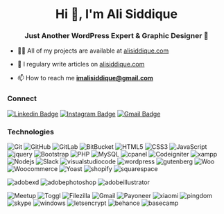 <h1 align="center">Hi 👋, I'm Ali Siddique</h1>
<h3 align="center">Just Another WordPress Expert & Graphic Designer 🤘 </h3>

- 👨‍💻 All of my projects are available at [alisiddique.com](alisiddique.com)

- 📝 I regulary write articles on [alisiddique.com](alisiddique.com)

- 📫 How to reach me **imalisiddique@gmail.com**

### Connect

[![Linkedin Badge](https://img.shields.io/badge/-imalisiddique-blue?style=flat-square&logo=Linkedin&logoColor=white&link=https://www.linkedin.com/in/imalisiddique/)](https://www.linkedin.com/in/imalisiddique/)
[![Instagram Badge](https://img.shields.io/badge/-imalisiddique-purple?style=flat-square&logo=instagram&logoColor=white&link=https://instagram.com/imalisiddique/)](https://instagram.com/imalisiddique)
[![Gmail Badge](https://img.shields.io/badge/-imalisiddique@gmail.com-010101?style=flat-square&logo=Gmail&logoColor=white&link=mailto:imalisiddique@gmail.com)](mailto:imalisiddique@gmail.com)

### Technologies

![Git](https://img.shields.io/badge/-Git-black?style=flat-square&logo=git)
![GitHub](https://img.shields.io/badge/-GitHub-black?style=flat-square&logo=github)
![GitLab](https://img.shields.io/badge/-GitLab-black?style=flat-square&logo=gitlab)
![BitBucket](https://img.shields.io/badge/-BitBucket-black?style=flat-square&logo=bitbucket)
![HTML5](https://img.shields.io/badge/-HTML5-black?style=flat-square&logo=html5&logoColor=white)
![CSS3](https://img.shields.io/badge/-CSS3-black?style=flat-square&logo=css3)
![JavaScript](https://img.shields.io/badge/-JavaScript-black?style=flat-square&logo=javascript)
![jquery](https://img.shields.io/badge/-jQuery-black?style=flat-square&logo=jquery)
![Bootstrap](https://img.shields.io/badge/-Bootstrap-black?style=flat-square&logo=bootstrap)
![PHP](https://img.shields.io/badge/-PHP-black?style=flat-square&logo=php)
![MySQL](https://img.shields.io/badge/-MySQL-black?style=flat-square&logo=mysql)
![cpanel](https://img.shields.io/badge/-cpanel-black?style=flat-square&logo=cpanel)
![Codeigniter](https://img.shields.io/badge/-Codeigniter-black?style=flat-square&logo=codeigniter)
![xampp](https://img.shields.io/badge/-Xampp-black?style=flat-square&logo=xampp)
![Nodejs](https://img.shields.io/badge/-Nodejs-black?style=flat-square&logo=Node.js)
![Slack](https://img.shields.io/badge/-Slack-black?style=flat-square&logo=slack)
![visualstudiocode](https://img.shields.io/badge/-VScode-black?style=flat-square&logo=visualstudiocode)
![wordpress](https://img.shields.io/badge/-WordPress-black?style=flat-square&logo=wordpress)
![gutenberg](https://img.shields.io/badge/-Gutenberg-black?style=flat-square&logo=gutenberg)
![Woo](https://img.shields.io/badge/-Woo-black?style=flat-square&logo=woo)
![Woocommerce](https://img.shields.io/badge/-Woocommerce-black?style=flat-square&logo=woocommerce)
![Yoast](https://img.shields.io/badge/-Yoast-black?style=flat-square&logo=yoast)
![shopify](https://img.shields.io/badge/-Shopify-black?style=flat-square&logo=shopify)
![squarespace](https://img.shields.io/badge/-Squarespace-black?style=flat-square&logo=squarespace)

![adobexd](https://img.shields.io/badge/-AdobeXD-black?style=flat-square&logo=adobexd)
![adobephotoshop](https://img.shields.io/badge/-AdobePhotoshop-black?style=flat-square&logo=adobephotoshop)
![adobeillustrator](https://img.shields.io/badge/-AdobeIllustrator-black?style=flat-square&logo=adobeillustrator)

![Meetup](https://img.shields.io/badge/-Meetup-black?style=flat-square&logo=meetup)
![Toggl](https://img.shields.io/badge/-Toggl-black?style=flat-square&logo=toggl)
![Filezilla](https://img.shields.io/badge/-Filezilla-black?style=flat-square&logo=filezilla)
![Gmail](https://img.shields.io/badge/-Gmail-black?style=flat-square&logo=gmail)
![Payoneer](https://img.shields.io/badge/-Payoneer-black?style=flat-square&logo=Payoneer)
![xiaomi](https://img.shields.io/badge/-Xiaomi-black?style=flat-square&logo=xiaomi)
![pingdom](https://img.shields.io/badge/-Pingdom-black?style=flat-square&logo=pingdom)
![skype](https://img.shields.io/badge/-Skype-black?style=flat-square&logo=skype)
![windows](https://img.shields.io/badge/-Windows10-black?style=flat-square&logo=windows)
![letsencrypt](https://img.shields.io/badge/-Letsencrypt-black?style=flat-square&logo=letsencrypt)
![behance](https://img.shields.io/badge/-Behance-black?style=flat-square&logo=behance)
![basecamp](https://img.shields.io/badge/-Basecamp-black?style=flat-square&logo=basecamp)





<!--

<a href="https://github.com/imalisiddique/devsonket.github.io">
  <img align="left" src="https://github-readme-stats.vercel.app/api/pin/?username=imalisiddique&repo=devsonket.github.io&title_color=fff&icon_color=79ff97&text_color=9f9f9f&bg_color=151515" />
</a>

<a href="https://github.com/devsonket/devsonket.github.io">
  <img align="left" src="https://github-readme-stats.vercel.app/api/pin/?username=imalisiddique&repo=devsonket.github.io&title_color=fff&icon_color=79ff97&text_color=9f9f9f&bg_color=151515" />
</a>


---

![Ali Siddique's github stats](https://github-readme-stats.vercel.app/api?username=imalisiddique&show_icons=true&title_color=fff&icon_color=4392f1&text_color=fff&bg_color=344055)


![Visitor Badge](https://visitor-badge.laobi.icu/badge?page_id=imalisiddique)


<a href="#">
  <img align="center" src="https://github-readme-stats.vercel.app/api/top-langs/?username=imalisiddique&theme=radical&hide_langs_below=1" />
</a>
<a href="#">
  <img align="center" src="https://github-readme-stats.vercel.app/api?username=imalisiddique&show_icons=true&theme=radical&line_height=27" alt="Ali's github stats" />
</a>

-->
<!-- START gadpp -->
